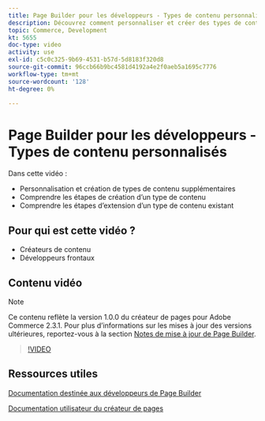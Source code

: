 ```yaml
---
title: Page Builder pour les développeurs - Types de contenu personnalisés
description: Découvrez comment personnaliser et créer des types de contenu. Découvrez les étapes de création d’un ​ de type de contenu. Découvrez les étapes à suivre pour étendre un type de contenu existant.
topic: Commerce, Development
kt: 5655
doc-type: video
activity: use
exl-id: c5c0c325-9b69-4531-b57d-5d8183f320d8
source-git-commit: 96ccb66b9bc4581d4192a4e2f0aeb5a1695c7776
workflow-type: tm+mt
source-wordcount: '128'
ht-degree: 0%

---
```


# Page Builder pour les développeurs - Types de contenu personnalisés

Dans cette vidéo :

- Personnalisation et création de types de contenu supplémentaires
- Comprendre les étapes de création d’un type de contenu &#x200B;
- Comprendre les étapes d’extension d’un type de contenu existant

## Pour qui est cette vidéo ?

- Créateurs de contenu
- Développeurs frontaux

## Contenu vidéo

>[!NOTE]
>
>Ce contenu reflète la version 1.0.0 du créateur de pages pour Adobe Commerce 2.3.1. Pour plus d’informations sur les mises à jour des versions ultérieures, reportez-vous à la section [Notes de mise à jour de Page Builder](https://devdocs.magento.com/page-builder/docs/release-notes.html).

>[!VIDEO](https://video.tv.adobe.com/v/35714?quality=12&learn=on)

## Ressources utiles

[Documentation destinée aux développeurs de Page Builder](https://devdocs.magento.com/page-builder/docs/index.html)

[Documentation utilisateur du créateur de pages](https://docs.magento.com/user-guide/cms/page-builder.html)
